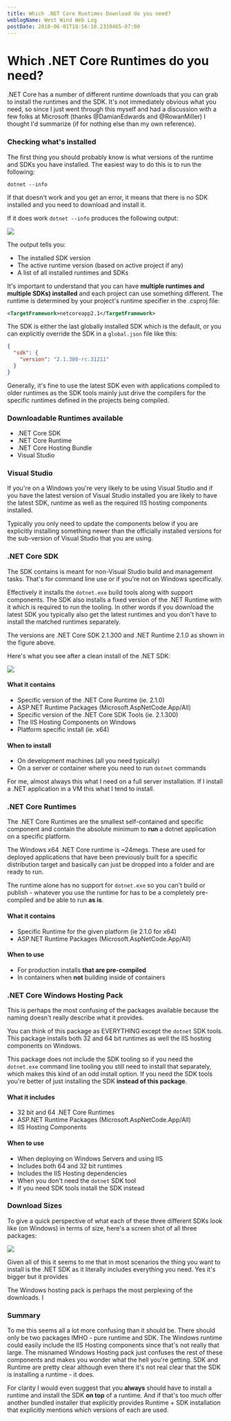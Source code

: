 ```yaml
---
title: Which .NET Core Runtimes Download do you need?
weblogName: West Wind Web Log
postDate: 2018-06-01T18:56:10.2339465-07:00
---
```

# Which .NET Core Runtimes do you need?
.NET Core has a number of different runtime downloads that you can grab to install the runtimes and the SDK. It's not immediately obvious what you need, so since I just went through this myself and had a discussion with a few folks at Microsoft (thanks @DamianEdwards and @RowanMiller) I thought I'd summarize (if for nothing else than my own reference).

### Checking what's installed
The first thing you should probably know is what versions of the runtime and SDKs you have installed. The easiest way to do this is to run the following:

```
dotnet --info
```

If that doesn't work and you get an error, it means that there is no SDK installed and you need to download and install it.

If it does work `dotnet --info` produces the following output:

![](DotnetInfo.png)

The output tells you:

* The installed SDK version
* The active runtime version (based on active project if any)
* A list of all installed runtimes and SDKs

It's important to understand that you can have **multiple runtimes and multiple SDKs) installed** and each project can use something different. The runtime is determined by your project's runtime specifier in the .csproj file:

```xml
<TargetFramework>netcoreapp2.1</TargetFramework>
```  

The SDK is either the last globally installed SDK which is the default, or you can explicitly override the SDK in a `global.json` file like this:

```json
{
  "sdk": {
    "version": "2.1.300-rc.31211"
  }
}
```

Generally, it's fine to use the latest SDK even with applications compiled to older runtimes as the SDK tools mainly just drive the compilers for the specific runtimes defined in the projects being compiled.

### Downloadable Runtimes available

* .NET Core SDK
* .NET Core Runtime
* .NET Core Hosting Bundle
* Visual Studio

### Visual Studio
If you're on a Windows you're very likely to be using Visual Studio and if you have the latest version of Visual Studio installed you are likely to have the latest SDK, runtime as well as the required IIS hosting components installed.

Typically you only need to update the components below if you are explicitly installing something newer than the officially installed versions for the sub-version of Visual Studio that you are using.

### .NET Core SDK
The SDK contains is meant for non-Visual Studio build and management tasks. That's for command line use or if you're not on Windows specifically.

Effectively it installs the `dotnet.exe` build tools along with support components. The SDK also installs a fixed version of the .NET Runtime with it which is required to run the tooling. In other words if you download the latest SDK you typically also get the latest runtimes and you don't have to install the matched runtimes separately.

The versions are .NET Core SDK 2.1.300 and .NET Runtime 2.1.0 as shown in the figure above.

Here's what you see after a clean install of the .NET SDK:

![](CleanSdkInstall.png)

#### What it contains

* Specific version of the .NET Core Runtime (ie. 2.1.0)
* ASP.NET Runtime Packages (Microsoft.AspNetCode.App/All)
* Specific version of the .NET Core SDK Tools (ie. 2.1.300)
* The IIS Hosting Components on Windows
* Platform specific install (ie. x64)

#### When to install

* On development machines (all you need typically)
* On a server or container where you need to run `dotnet` commands

For me, almost always this what I need on a full server installation. If I install a .NET application in a VM this what I tend to install.

### .NET Core Runtimes
The .NET Core Runtimes are the smallest self-contained and specific component and contain the absolute minimum to **run** a dotnet application on a specific platform. 

The Windows x64 .NET Core runtime is ~24megs. These are used for deployed applications that have been previously built for a specific distribution target and basically can just be dropped into a folder and are ready to run.

The runtime alone has no support for `dotnet.exe` so you can't build or publish - whatever you use the runtime for has to be a completely pre-compiled and be able to run **as is**.

#### What it contains
* Specific Runtime for the given platform (ie 2.1.0 for x64)
* ASP.NET Runtime Packages (Microsoft.AspNetCode.App/All)

#### When to use
* For production installs **that are pre-compiled**
* In containers when **not** building inside of containers

### .NET Core Windows Hosting Pack
This is perhaps the most confusing of the packages available because the naming doesn't really describe what it provides.

You can think of this package as EVERYTHING except the `dotnet` SDK tools. This package installs both 32 and 64 bit runtimes as well the IIS hosting components on Windows.

This package does not include the SDK tooling so if you need the `dotnet.exe` command line tooling you still need to install that separately, which makes this kind of an odd install option. If you need the SDK tools you're better of just installing the SDK **instead of this package**.

#### What it includes
* 32 bit and 64 .NET Core Runtimes
* ASP.NET Runtime Packages (Microsoft.AspNetCode.App/All)
* IIS Hosting Components

#### When to use

* When deploying on Windows Servers and using IIS
* Includes both 64 and 32 bit runtimes
* Includes the IIS Hosting dependencies
* When you don't need the `dotnet` SDK tool
* If you need SDK tools install the SDK instead

### Download Sizes
To give a quick perspective of what each of these three different SDKs look like (on Windows) in terms of size, here's a screen shot of all three packages:

![](DownloadSizes.png)

Given all of this it seems to me that in most scenarios the thing you want to install is the .NET SDK as it literally includes everything you need. Yes it's bigger but it provides 

The Windows hosting pack is perhaps the most perplexing of the downloads. I 

### Summary
To me this seems all a lot more confusing than it should be. There should only be two packages IMHO - pure runtime and SDK. The Windows runtime could easily include the IIS Hosting components since that's not really that large. The misnamed Windows Hosting pack just confuses the rest of these components and makes you wonder what the hell you're getting. SDK and Runtime are pretty clear although even there it's not real clear that the SDK is installing a runtime - it does.

For clarity I would even suggest that you **always** should have to install a runtime and install the SDK **on top** of a runtime. And if that's too much offer another bundled installer that explicitly provides Runtime + SDK installation that explicitly mentions which versions of each are used.

